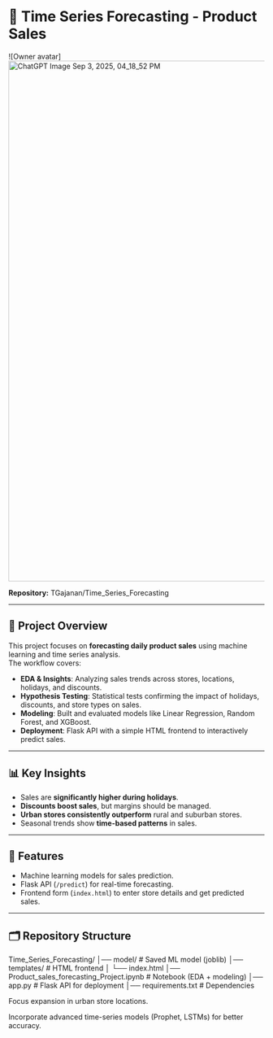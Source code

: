 # 🛒 Time Series Forecasting - Product Sales  

![Owner avatar]<img width="1536" height="1024" alt="ChatGPT Image Sep 3, 2025, 04_18_52 PM" src="https://github.com/user-attachments/assets/c491f66c-19c2-47ee-b13c-26ca6bc2adfc" />
  
**Repository:** TGajanan/Time_Series_Forecasting  

---

## 📌 Project Overview  
This project focuses on **forecasting daily product sales** using machine learning and time series analysis.  
The workflow covers:  
- **EDA & Insights**: Analyzing sales trends across stores, locations, holidays, and discounts.  
- **Hypothesis Testing**: Statistical tests confirming the impact of holidays, discounts, and store types on sales.  
- **Modeling**: Built and evaluated models like Linear Regression, Random Forest, and XGBoost.  
- **Deployment**: Flask API with a simple HTML frontend to interactively predict sales.  

---

## 📊 Key Insights  
- Sales are **significantly higher during holidays**.  
- **Discounts boost sales**, but margins should be managed.  
- **Urban stores consistently outperform** rural and suburban stores.  
- Seasonal trends show **time-based patterns** in sales.  

---

## 🚀 Features  
- Machine learning models for sales prediction.  
- Flask API (`/predict`) for real-time forecasting.  
- Frontend form (`index.html`) to enter store details and get predicted sales.  

---

## 🗂️ Repository Structure  
Time_Series_Forecasting/
│── model/ # Saved ML model (joblib)
│── templates/ # HTML frontend
│ └── index.html
│── Product_sales_forecasting_Project.ipynb # Notebook (EDA + modeling)
│── app.py # Flask API for deployment
│── requirements.txt # Dependencies


Focus expansion in urban store locations.

Incorporate advanced time-series models (Prophet, LSTMs) for better accuracy.

